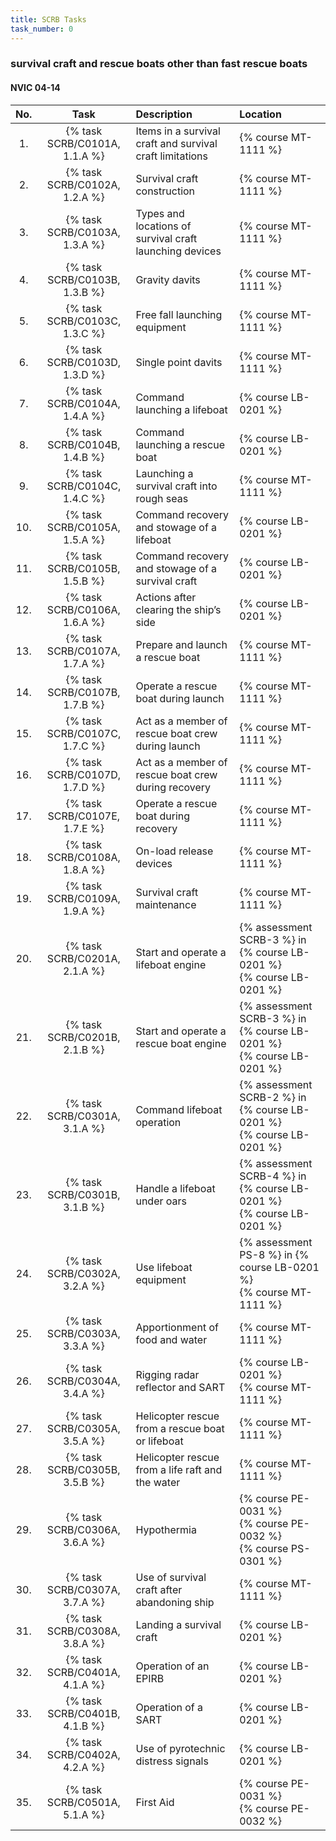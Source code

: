 ```yaml
---
title: SCRB Tasks
task_number: 0
---
```



### survival craft and rescue boats other than fast rescue boats

#### NVIC 04-14

| No.   | Task | Description | Location |
|:-----:|:----:|:------------|:-------|
| 1. | {% task SCRB/C0101A, 1.1.A %} | Items in a survival craft and survival craft limitations | {% course MT-1111 %}|
| 2. | {% task SCRB/C0102A, 1.2.A %} | Survival craft construction | {% course MT-1111 %}|
| 3. | {% task SCRB/C0103A, 1.3.A %} | Types and locations of survival craft launching devices | {% course MT-1111 %}|
| 4. | {% task SCRB/C0103B, 1.3.B %} | Gravity davits | {% course MT-1111 %}|
| 5. | {% task SCRB/C0103C, 1.3.C %} | Free fall launching equipment | {% course MT-1111 %}|
| 6. | {% task SCRB/C0103D, 1.3.D %} | Single point davits | {% course MT-1111 %}|
| 7. | {% task SCRB/C0104A, 1.4.A %} | Command launching a lifeboat | {% course LB-0201 %}|
| 8. | {% task SCRB/C0104B, 1.4.B %} | Command launching a rescue boat | {% course LB-0201 %}|
| 9. | {% task SCRB/C0104C, 1.4.C %} | Launching a survival craft into rough seas | {% course MT-1111 %}|
| 10. | {% task SCRB/C0105A, 1.5.A %} | Command recovery and stowage of a lifeboat | {% course LB-0201 %}|
| 11. | {% task SCRB/C0105B, 1.5.B %} | Command recovery and stowage of a survival craft | {% course LB-0201 %}|
| 12. | {% task SCRB/C0106A, 1.6.A %} | Actions after clearing the ship’s side | {% course LB-0201 %}|
| 13. | {% task SCRB/C0107A, 1.7.A %} | Prepare and launch a rescue boat | {% course MT-1111 %}|
| 14. | {% task SCRB/C0107B, 1.7.B %} | Operate a rescue boat during launch | {% course MT-1111 %}|
| 15. | {% task SCRB/C0107C, 1.7.C %} | Act as a member of rescue boat crew during launch | {% course MT-1111 %}|
| 16. | {% task SCRB/C0107D, 1.7.D %} | Act as a member of rescue boat crew during recovery | {% course MT-1111 %}|
| 17. | {% task SCRB/C0107E, 1.7.E %} | Operate a rescue boat during recovery | {% course MT-1111 %}|
| 18. | {% task SCRB/C0108A, 1.8.A %} | On-load release devices | {% course MT-1111 %}|
| 19. | {% task SCRB/C0109A, 1.9.A %} | Survival craft maintenance | {% course MT-1111 %}|
| 20. | {% task SCRB/C0201A, 2.1.A %} | Start and operate a lifeboat engine | {% assessment SCRB-3 %} in {% course LB-0201 %} <br/> {% course LB-0201 %}|
| 21. | {% task SCRB/C0201B, 2.1.B %} | Start and operate a rescue boat engine | {% assessment SCRB-3 %} in {% course LB-0201 %} <br/> {% course LB-0201 %}|
| 22. | {% task SCRB/C0301A, 3.1.A %} | Command lifeboat operation | {% assessment SCRB-2 %} in {% course LB-0201 %} <br/> {% course LB-0201 %}|
| 23. | {% task SCRB/C0301B, 3.1.B %} | Handle a lifeboat under oars | {% assessment SCRB-4 %} in {% course LB-0201 %} <br/> {% course LB-0201 %}|
| 24. | {% task SCRB/C0302A, 3.2.A %} | Use lifeboat equipment | {% assessment PS-8 %} in {% course LB-0201 %} <br/> {% course MT-1111 %}|
| 25. | {% task SCRB/C0303A, 3.3.A %} | Apportionment of food and water | {% course MT-1111 %}|
| 26. | {% task SCRB/C0304A, 3.4.A %} | Rigging radar reflector and SART | {% course LB-0201 %}<br/> {% course MT-1111 %}|
| 27. | {% task SCRB/C0305A, 3.5.A %} | Helicopter rescue from a rescue boat or lifeboat | {% course MT-1111 %}|
| 28. | {% task SCRB/C0305B, 3.5.B %} | Helicopter rescue from a life raft and the water | {% course MT-1111 %}|
| 29. | {% task SCRB/C0306A, 3.6.A %} | Hypothermia | {% course PE-0031 %}<br/> {% course PE-0032 %}<br/> {% course PS-0301 %}|
| 30. | {% task SCRB/C0307A, 3.7.A %} | Use of survival craft after abandoning ship | {% course MT-1111 %}|
| 31. | {% task SCRB/C0308A, 3.8.A %} | Landing a survival craft | {% course LB-0201 %}|
| 32. | {% task SCRB/C0401A, 4.1.A %} | Operation of an EPIRB | {% course LB-0201 %}|
| 33. | {% task SCRB/C0401B, 4.1.B %} | Operation of a SART | {% course LB-0201 %}|
| 34. | {% task SCRB/C0402A, 4.2.A %} | Use of pyrotechnic distress signals | {% course LB-0201 %}|
| 35. | {% task SCRB/C0501A, 5.1.A %} | First Aid | {% course PE-0031 %}<br/> {% course PE-0032 %}|
